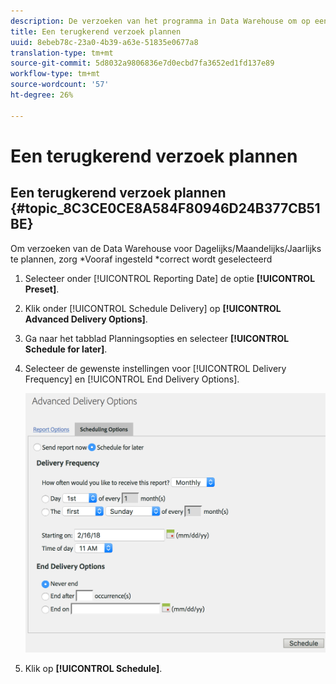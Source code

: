 ```yaml
---
description: De verzoeken van het programma in Data Warehouse om op een herhalende basis te lopen.
title: Een terugkerend verzoek plannen
uuid: 8ebeb78c-23a0-4b39-a63e-51835e0677a8
translation-type: tm+mt
source-git-commit: 5d8032a9806836e7d0ecbd7fa3652ed1fd137e89
workflow-type: tm+mt
source-wordcount: '57'
ht-degree: 26%

---
```



# Een terugkerend verzoek plannen

## Een terugkerend verzoek plannen {#topic_8C3CE0CE8A584F80946D24B377CB51BE}

Om verzoeken van de Data Warehouse voor Dagelijks/Maandelijks/Jaarlijks te plannen, zorg *Vooraf ingesteld *correct wordt geselecteerd

1. Selecteer onder [!UICONTROL Reporting Date] de optie **[!UICONTROL Preset]**.

1. Klik onder [!UICONTROL Schedule Delivery] op **[!UICONTROL Advanced Delivery Options]**.

1. Ga naar het tabblad Planningsopties en selecteer **[!UICONTROL Schedule for later]**.
1. Selecteer de gewenste instellingen voor [!UICONTROL Delivery Frequency] en [!UICONTROL End Delivery Options].

   ![](assets/dw_schedule.png)

1. Klik op **[!UICONTROL Schedule]**.

